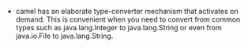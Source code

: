 * camel has an elaborate type-converter mechanism that activates on demand. This is convenient when you need to convert from common types such as java.lang.Integer to java.lang.String or even from java.io.File to java.lang.String. 
